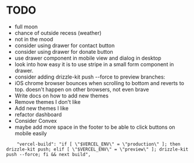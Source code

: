 # TODO

- full moon
- chance of outside recess (weather)
- not in the mood
- consider using drawer for contact button
- consider using drawer for donate button
- use drawer component in mobile view and dialog in desktop
- look into how easy it is to use stripe in a small form component in drawer.
- consider adding drizzle-kit push --force to preview branches:
- iOS chrome browser bounces when scrolling to bottom and reverts to top. doesn't happen on other browsers, not even brave
- Write docs on how to add new themes
- Remove themes I don't like
- Add new themes I like
- refactor dashboard
- Consider Convex
- maybe add more space in the footer to be able to click buttons on mobile easily

```
    "vercel-build": "if [ \"$VERCEL_ENV\" = \"production\" ]; then drizzle-kit push; elif [ \"$VERCEL_ENV\" = \"preview\" ]; drizzle-kit push --force; fi && next build",
```
